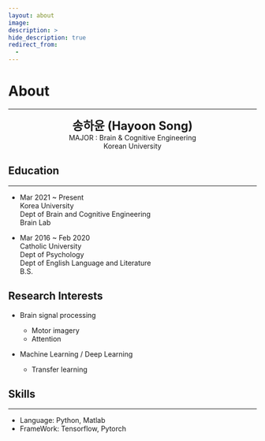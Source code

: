 ```yaml
---
layout: about
image:
description: >
hide_description: true
redirect_from:
  -
---
```


# About

<!--author-->

* * *
<center>
<span style=
"font-size:170%;
font-weight:bold">
송하윤 (Hayoon Song)
</span>
</center>

<center>MAJOR : Brain & Cognitive Engineering</center>

<center>Korean University</center>

## Education
---
* Mar 2021 ~ Present   
Korea University   
Dept of Brain and Cognitive Engineering   
Brain Lab

* Mar 2016 ~ Feb 2020   
Catholic University   
Dept of Psychology   
Dept of English Language and Literature   
B.S.   

## Research Interests
* Brain signal processing
  - Motor imagery
  - Attention

* Machine Learning / Deep Learning
  - Transfer learning

## Skills
---
* Language: Python, Matlab
* FrameWork: Tensorflow, Pytorch